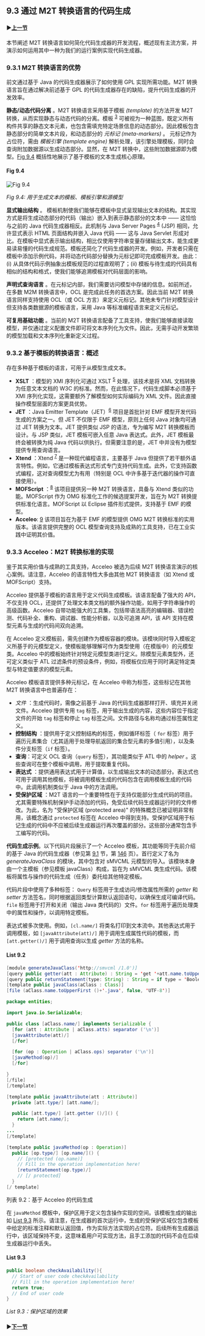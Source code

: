## 9.3  通过 M2T 转换语言的代码生成

#### ▶[上一节](2.md)

本节阐述 M2T 转换语言如何简化代码生成器的开发流程，概述现有主流方案，并演示如何运用其中一种为我们的运行案例实现代码生成器。

### 9.3.1 M2T 转换语言的优势

前文通过基于 Java 的代码生成器展示了如何使用 GPL 实现所需功能。M2T 转换语言旨在通过解决前述基于 GPL 的代码生成器存在的缺陷，提升代码生成器的开发效率。

**静态/动态代码分离** 。M2T 转换语言采用基于模板  *(template)* 的方法开发 M2T 转换，从而实现静态与动态代码的分离。模板 <sup>[3](0.md#3)</sup> 可被视为一种蓝图，既定义所有构件共享的静态文本元素，也包含需填充特定场景信息的动态部分。因此模板包含静态部分的简单文本片段，和动态部分的 *元标记 (meta-markers)* 。 元标记作为占位符，需由 *模板引擎 (template engine)* 解析处理，该引擎处理模板，同时会查询附加数据源以生成动态部分。显然，在 M2T 转换中，这些附加数据源即为模型。[Fig 9.4](#fig-94) 概括性地展示了基于模板的文本生成核心原理。

#### Fig 9.4
![Fig 9.4](../img/fig9.4.png)

*Fig 9.4: 用于生成文本的模板、模板引擎和源模型*

**显式输出结构** 。    模板机制使我们能够在模板中显式呈现输出文本的结构。其实现方式是将生成动态部分的代码（输出）嵌入到表示静态部分的文本中 —— 这恰恰与之前的 Java 代码生成器相反。此机制与 Java Server Pages <sup>[4](0.md#4)</sup> (JSP) 相同，允许显式表示 HTML 页面结构并嵌入 Java 代码 —— 这与 Java Servlet 形成对比。在模板中显式表示输出结构，相比仅使用字符串变量存储输出文本，能生成更易读易懂的代码生成规范。模板还简化了代码生成器的开发。例如，开发者只需在模板中添加示例代码，并将动态代码部分替换为元标记即可完成模板开发。由此：(i) 从具体代码示例抽象出模板规范的过程直观明了；(ii) 模板与待生成的代码具有相似的结构和格式，使我们能够追溯模板对代码层面的影响。

**声明式查询语言** 。在元标记内部，我们需要访问模型中存储的信息。如前所述，在多数 M2M 转换语言中，OCL 是完成此任务的首选方案。因此当前 M2T 转换语言同样支持使用 OCL（或 OCL 方言）来定义元标记。其他未专门针对模型设计但支持各类数据源的模板语言，采用 Java 等标准编程语言来定义元标记。

**可复用基础功能** 。当前的 M2T 转换语言配备了工具支持，使我们能够直接读取模型，并仅通过定义配置文件即可将文本序列化为文件。因此，无需手动开发繁琐的模型加载和文本序列化重新定义过程。

### 9.3.2 基于模板的转换语言：概述
存在多种基于模板的语言，可用于从模型生成文本。

- **XSLT** ：模型的 XMI 序列化可通过 XSLT <sup>[5](0.md#5)</sup> 处理，该技术是将 XML 文档转换为任意文本文档的 W3C 的标准。然而，在此情况下，代码生成脚本必须基于 XMI 序列化实现，这需要额外了解模型如何实际编码为 XML 文件。因此直接操作模型层面的方案更具优势。
- **JET** ：Java Emitter Template（JET）<sup>[6](0.md#6)</sup> 项目是首批针对 EMF 模型开发代码生成的方案之一。但 JET 不仅限于 EMF 模型，原则上任何 Java 对象均可通过 JET 转换为文本。JET 提供类似 JSP 的语法，专为编写 M2T 转换模板而设计。与 JSP 类似，JET 模板可嵌入任意 Java 表达式。此外，JET 模板最终会被转换为纯 Java 代码以供执行。但需要注意的是，JET 中并没有为模型提供专用查询语言。
- **Xtend** ：Xtend <sup>[7](0.md#7)</sup> 是一种现代编程语言，主要基于 Java 但提供了若干额外语言特性。例如，它通过模板表达式形式专门支持代码生成。此外，它支持函数式编程，这对查询模型尤为有用（特别是 OCL 中许多基于迭代器的操作可直接使用）。
- **MOFScript** ：<sup>[8](0.md#8)</sup> 该项目提供另一种 M2T 转换语言，具备与 Xtend 类似的功能。MOFScript 作为 OMG 标准化工作的候选提案开发，旨在为 M2T 转换提供标准化语言。MOFScript 以 Eclipse 插件形式提供，支持基于 EMF 的模型。
- **Acceleo**: <up>[9](0.md#9)</up> 该项目旨在为基于 EMF 的模型提供 OMG M2T 转换标准的实用版本。该语言提供完整的 OCL 模型查询支持及成熟的工具支持，已在工业实践中证明其价值。

### 9.3.3 Acceleo：M2T 转换标准的实现

鉴于其实用价值与成熟的工具支持，Acceleo 被选为后续 M2T 转换语言演示的核心案例。请注意，Acceleo 的语言特性大多由其他 M2T 转换语言（如 Xtend 或 MOFScript）支持。

Acceleo 提供基于模板的语言用于定义代码生成模板。该语言配备了强大的 API，不仅支持 OCL，还提供了处理文本类文档的额外操作功能，如用于字符串操作的高级函数。Acceleo 自带功能强大的工具集，包括带语法高亮的编辑器、错误检测、代码补全、重构、调试器、性能分析器，以及可追溯 API，该 API 支持在模型元素与生成的代码间双向追溯。

在 Acceleo 定义模板前，需先创建作为模板容器的模块。该模块同时导入模板定义所基于的元模型定义，使模板能够理解可作为类型使用（在模版中）的元模型类。Acceleo 中的模板始终针对特定元模型类进行定义。除模型元素类型外，还可定义类似于 ATL 过滤条件的预设条件，例如，将模板仅应用于同时满足特定类型与特定值要求的模型元素。

Acceleo 模板语言提供多种元标记，在 Acceleo 中称为标签，这些标记在其他 M2T 转换语言中也普遍存在：

- *文件* ：生成代码时，需像之前基于 Java 的代码生成器那样打开、填充并关闭文件。Acceleo 提供专用 `tag` 标签，用于输出生成的内容，这些内容位于指定文件的开始 `tag` 标签和停止 `tag` 标签之间。文件路径与名称均通过标签属性定义。
- **控制结构** ：提供用于定义控制结构的标签，例如循环标签（ `for` 标签）用于遍历元素集合（尤其适用于处理导航返回的集合型元素的多值引用），以及条件分支标签（`if` 标签）。
- **查询**：可定义 OCL 查询（`query` 标签），其功能类似于 ATL 中的 *helper* 。这些查询可在整个模板中调用，用于提取重复代码。
- **表达式** ：提供通用表达式用于计算值，以生成输出文本的动态部分。表达式也可用于调用其他模板，将被调用模板生成的代码包含在调用模板生成的代码中。此调用机制类似于 Java 中的方法调用。
- **受保护区域** ：M2T 语言的一个重要特性在于支持仅能部分生成代码的项目。尤其需要特殊机制保护手动添加的代码，免受后续代码生成器运行时的文件修改。为此，名为 "受保护区域 (protected area)" 的特殊概念已被证明非常有用，该概念通过 `protected` 标签在 Acceleo 中得到支持。受保护区域用于标记生成的代码中不应被后续生成器运行再次覆盖的部分。这些部分通常包含手工编写的代码。

**代码生成示例**。以下代码片段展示了一个 Acceleo 模板，其功能等同于先前介绍的基于 Java 的代码生成器（参见第 [9.1](1.md) 节，第 [146](1.md) 页）。首行定义了名为 *generateJavaClass* 的模块，其中包含对 sMVCML 元模型的导入。该模块本身由一个主模板（参见模板 javaClass）构成，旨在为 sMVCML 类生成代码。该模板将属性与操作的代码生成（任务）委托给其他特定模板。

代码片段中使用了多种标签： `Query` 标签用于生成访问/修改属性所需的 *getter* 和 *setter* 方法签名，同时根据返回类型计算默认返回语句，以确保生成可编译代码。`file` 标签用于打开和关闭（输出 Java 类代码的）文件。`for` 标签用于遍历处理类中的属性和操作，以调用特定模板。

表达式被多次使用。例如，`[cl.name/]`  将类名打印到文本流中。其他表达式用于调用模板，如 `[javaAttribute(att)/]` 用于调用生成属性代码的模板，而 `[att.getter()/]` 用于调用查询以生成 *getter* 方法的名称。
#### List 9.2
```java
[module generateJavaClass('http://smvcml /1.0')]
[query public getter(att : Attribute) : String = 'get '+att.name.toUpperFirst() /]
[query public returnStatement(type: String) : String = if type = 'Boolean' then 'return true;' else '...' endif /]
[template public javaClass(aClass : Class)]
[file (aClass.name.toUpperFirst ()+'.java', false, 'UTF-8')]

package entities;

import java.io.Serializable;

public class [aClass.name/] implements Serializable {
  [for (att : Attribute | aClass.atts) separator ('\n')]
  [javaAttribute(att)/]
  [/for]

  [for (op : Operation | aClass.ops) separator ('\n')]
  [javaMethod(op)/]
  [/for]

}
[/file]
[/template]

[template public javaAttribute(att : Attribute)]
  private [att.type/] [att.name/];

  public [att.type/] [att.getter ()/]() {
    return [att.name/];
  }
...
[/template]

[template public javaMethod(op : Operation)]
  public [op.type/] [op.name/]() {
    // [protected (op.name)]
    // Fill in the operation implementation here!
    [returnStatement(op.type)/]
    // [/ protected]
  }
[/ template]
```
列表 9.2：基于 Acceleo 的代码生成

在 `javaMethod` 模板中，保护区用于定义包含操作实现的空间。该模板生成的输出如 [List 9.3](#list-93) 所示。请注意，在生成器的首次运行中，生成的受保护区域仅包含模板中给定的标准注释和默认返回值，作为实际方法实现的占位符。后续所有生成器运行中，该区域保持不变，这意味着用户可实现方法，且手工添加的代码不会在后续生成器运行中丢失。

#### List 9.3
```java
public boolean checkAvailability(){
  // Start of user code checkAvailability
  // Fill in the operation implementation here!
  return true;
  // End of user code
}
```
*List 9.3：保护区域的效果*

#### ▶[下一节](4.md)
